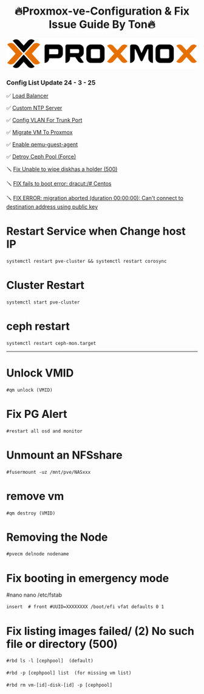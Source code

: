 <h1 align="center">🔥Proxmox-ve-Configuration & Fix Issue Guide By Ton🔥</h1>

<img src= proxmox.png/>

### Config List Update 24 - 3 - 25
✅ [Load Balancer](loadbalance.md)

✅ [Custom NTP Server](Custom%20NTP%20Servers.md)

✅ [Config VLAN For Trunk Port](Config%20VLAN.md)

✅ [Migrate VM To Proxmox](Migrate%20VM%20to%20Proxmox.md)

✅ [Enable qemu-guest-agent](Enable%20qemu-guest-agent.md)

✅ [Detroy Ceph Pool (Force)](Detroy%20Ceph%20Pool%20(Force).md)

🪛 [Fix Unable to wipe diskhas a holder (500)](Fix%20Unable%20to%20wipe%20diskhas%20a%20holder%20(500).md)

🪛 [FIX fails to boot error: dracut:/# Centos](Fix%20fails%20to%20boot%20error%3A%20dracut%3A%20Centos.md)

🪛 [FIX ERROR: migration aborted (duration 00:00:00): Can't connect to destination address using public key](Can't%20connect%20to%20destination%20address%20using%20public%20key.md)


# Restart Service when Change host IP
```
systemctl restart pve-cluster && systemctl restart corosync
```
# Cluster Restart
```
systemctl start pve-cluster
```
# ceph restart 
```
systemctl restart ceph-mon.target
```
---------------------------------------------

# Unlock VMID
```
#qm unlock (VMID)
```
# Fix PG Alert 
```
#restart all osd and monitor 
```
# Unmount an  NFSshare
```
#fusermount -uz /mnt/pve/NASxxx
```

# remove vm
```
#qm destroy (VMID)
```

# Removing the Node
```
#pvecm delnode nodename
```

# Fix booting in emergency mode
#nano nano /etc/fstab
```
insert  # front #UUID=XXXXXXXX /boot/efi vfat defaults 0 1
```

# Fix listing images failed/ (2) No such file or directory (500)

```
#rbd ls -l [cephpool]  (default)

#rbd -p [cephpool] list  (for missing vm list)

#rbd rm vm-[id]-disk-[id] -p [cephpool]
```




